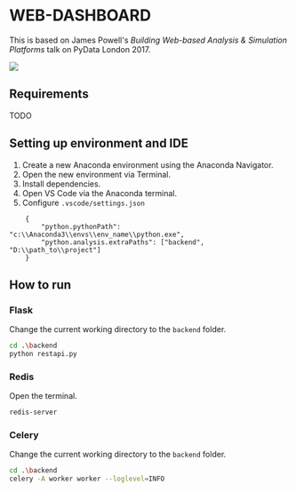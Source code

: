 # WEB-DASHBOARD

This is based on James Powell's *Building Web-based Analysis & Simulation Platforms* talk on PyData London 2017.

[![](http://img.youtube.com/vi/eEXKIp8h0T0/0.jpg)](https://www.youtube.com/watch?v=eEXKIp8h0T0 "James Powell: Building Web-based Analysis & Simulation Platforms | PyData London 2017")

## Requirements

TODO

## Setting up environment and IDE

1. Create a new Anaconda environment using the Anaconda Navigator.
2. Open the new environment via Terminal.
3. Install dependencies.
4. Open VS Code via the Anaconda terminal.
5. Configure `.vscode/settings.json`

```
    {
        "python.pythonPath": "c:\\Anaconda3\\envs\\env_name\\python.exe",
        "python.analysis.extraPaths": ["backend", "D:\\path_to\\project"]
    }
```

## How to run

### Flask

Change the current working directory to the `backend` folder.

```bash
cd .\backend
python restapi.py
```

### Redis

Open the terminal.

```bash
redis-server
```

### Celery

Change the current working directory to the `backend` folder.

```bash
cd .\backend
celery -A worker worker --loglevel=INFO
```